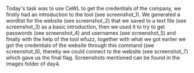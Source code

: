 Today's task was to use CeWL to get the credentials of the company, we firstly had an introduction to the tool (see screenshot_1). We generated a wordlist for the website (see screenshot_2) that we saved to a text
file (see screenshot_3) as a basic introduction, then we used it to try to get passwords (see screenshot_4) and usernames (see screenshot_5) and finally with the help of the tool wfuzz, together with what we got
earlier we got the credentials of the website through this command (see screenshot_6), thereby we could connect to the website (see screenshot_7) which gave us the final flag. Screenshots mentioned can be found in
the images folder of day4.
